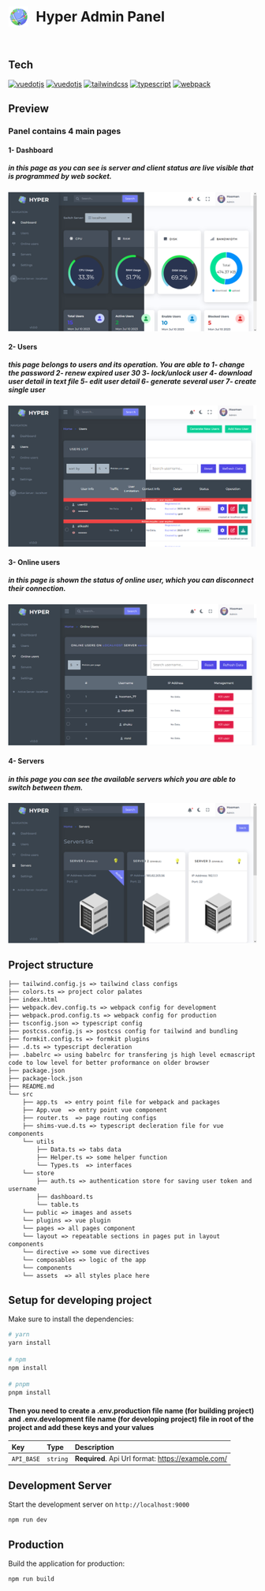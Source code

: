 <h1 style="display: flex;align-items: center; gap:1rem"><img src="./src/public/logo-sm.png"/> Hyper Admin Panel </h1>  
<a href='https://github.com/hoomanFsmo77/Hyper-admin-panel/tree/master/frontend' target="_blank"><img alt='' src='https://img.shields.io/badge/Release_V1.2.1-100000?style=flat&logo=&logoColor=3178C6&labelColor=333333&color=333333'/></a>

## Tech

<a href='https://vuejs.org/' target="_blank"><img alt='vuedotjs' src='https://img.shields.io/badge/Vue_js V3.3.4-100000?style=flat&logo=vuedotjs&logoColor=4FC08D&labelColor=333333&color=333333'/></a>   <a href='https://router.vuejs.org/' target="_blank"><img alt='vuedotjs' src='https://img.shields.io/badge/Vue_router V4.2.1-100000?style=flat&logo=vuedotjs&logoColor=4FC08D&labelColor=333333&color=333333'/></a> <a href='https://tailwindcss.com/' target="_blank"><img alt='tailwindcss' src='https://img.shields.io/badge/Tailwindcss_V3.2.6-100000?style=flat&logo=tailwindcss&logoColor=06B6D4&labelColor=333333&color=333333'/></a> <a href='https://www.typescriptlang.org/' target="_blank"><img alt='typescript' src='https://img.shields.io/badge/Typescript_V4.9.5-100000?style=flat&logo=typescript&logoColor=3178C6&labelColor=333333&color=333333'/></a>  <a href='https://webpack.js.org/' target="_blank"><img alt='webpack' src='https://img.shields.io/badge/Webpack_V5.75.0-100000?style=flat&logo=webpack&logoColor=8DD6F9&labelColor=333333&color=333333'/></a>

## Preview

### Panel contains 4 main pages
#### 1- Dashboard
##### in this page as you can see is server and client status are live visible that is programmed by web socket.
<img alt="page 1" src="./src/public/github/p1.png">

#### 2- Users

##### this page belongs to users and its operation. You are able to 1- change the password 2- renew expired user 30  3- lock/unlock user 4- download user detail in text file 5- edit user detail 6- generate several user 7- create single user
<img alt="page 2" src="./src/public/github/p2.png">

#### 3- Online users
##### in this page is shown the status of online user, which you can disconnect their connection.
<img alt="page 3" src="./src/public/github/p3.png">

#### 4- Servers
##### in this page you can see the available servers which you are able to switch between them.
<img alt="page 4" src="./src/public/github/p4.png">

## Project structure

```
├── tailwind.config.js => tailwind class configs
├── colors.ts => project color palates
├── index.html
├── webpack.dev.config.ts => webpack config for development
├── webpack.prod.config.ts => webpack config for production
├── tsconfig.json => typescript config
├── postcss.config.js => postcss config for tailwind and bundling
├── formkit.config.ts => formkit plugins
├── .d.ts => typescript decleration
├── .babelrc => using babelrc for transfering js high level ecmascript code to low level for better proformance on older browser
├── package.json
├── package-lock.json
├── README.md
└── src
    ├── app.ts  => entry point file for webpack and packages
    ├── App.vue  => entry point vue component
    ├── router.ts  => page routing configs
    ├── shims-vue.d.ts => typescript decleration file for vue components
    └── utils
        ├── Data.ts => tabs data
        ├── Helper.ts => some helper function
        └── Types.ts  => interfaces
    └── store
        ├── auth.ts => authentication store for saving user token and username
        ├── dashboard.ts
        └── table.ts
    └── public => images and assets
    └── plugins => vue plugin
    └── pages => all pages component
    └── layout => repeatable sections in pages put in layout components
    └── directive => some vue directives
    └── composables => logic of the app
    └── components
    └── assets  => all styles place here
```

## Setup for developing project

Make sure to install the dependencies:

```bash
# yarn
yarn install

# npm
npm install

# pnpm
pnpm install
```
#### Then you need to create a .env.production file name (for building project) and .env.development file name (for developing project) file in root of the project and add these keys and your values

| Key           | Type     | Description                                                                   |
|:--------------| :------- |:------------------------------------------------------------------------------|
| `API_BASE`    | `string` | **Required**. Api Url format: https://example.com/  |

## Development Server

Start the development server on `http://localhost:9000`

```bash
npm run dev
```

## Production

Build the application for production:

```bash
npm run build
```
